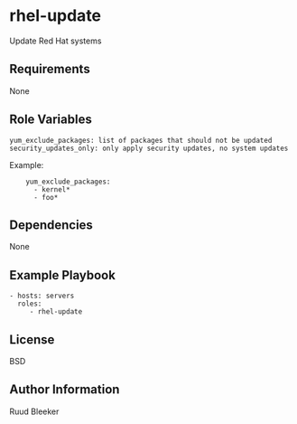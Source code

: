 rhel-update
===========

Update Red Hat systems

Requirements
------------

None

Role Variables
--------------

```
yum_exclude_packages: list of packages that should not be updated
security_updates_only: only apply security updates, no system updates
```

Example:
```
    yum_exclude_packages:
      - kernel*
      - foo*
```

Dependencies
------------

None

Example Playbook
----------------

    - hosts: servers
      roles:
         - rhel-update

License
-------

BSD

Author Information
------------------

Ruud Bleeker
